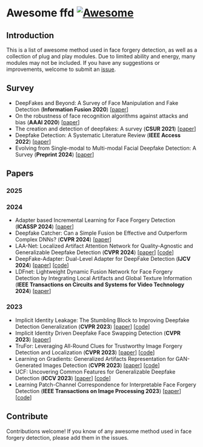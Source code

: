 # Awesome ffd [![Awesome](https://awesome.re/badge.svg)](https://awesome.re)


## Introduction

This is a list of awesome method used in face forgery detection, as well as a collection of plug and play modules. Due to limited ability and energy, many modules may not be included. If you have any suggestions or improvements, welcome to submit an [issue](https://github.com/chessxu/awesome-ffd/issues).

## Survey
<!-- - XXX survey (**XX journal or conference**) [[paper](link)] -->
- DeepFakes and Beyond: A Survey of Face Manipulation and Fake Detection (**Information Fusion 2020**) [[paper](https://arxiv.org/pdf/2001.00179v1)]
- On the robustness of face recognition algorithms against attacks and bias (**AAAI 2020**) [[paper](https://arxiv.org/abs/2002.02942)]
- The creation and detection of deepfakes: A survey (**CSUR 2021**) [[paper](https://dl.acm.org/doi/10.1145/3425780)]
- Deepfake Detection: A Systematic Literature Review (**IEEE Access 2022**) [[paper](https://ieeexplore.ieee.org/document/9721302)]
- Evolving from Single-modal to Multi-modal Facial Deepfake Detection: A Survey (**Preprint 2024**) [[paper](https://arxiv.org/abs/2406.06965)]




## Papers

### 2025



### 2024
<!--  - XXX (**XX**) [[paper](XX)] [[code](XXX)] -->
- Adapter based Incremental Learning for Face Forgery Detection (**ICASSP 2024**) [[paper](https://ieeexplore.ieee.org/abstract/document/10446543)]
- Deepfake Catcher: Can a Simple Fusion be Effective and Outperform Complex DNNs? (**CVPR 2024**) [[paper](https://ieeexplore.ieee.org/document/10678396)]
- LAA-Net: Localized Artifact Attention Network for Quality-Agnostic and Generalizable Deepfake Detection (**CVPR 2024**) [[paper](https://arxiv.org/pdf/2401.13856)] [[code](https://github.com/10Ring/LAA-Net)]
- DeepFake-Adapter: Dual-Level Adapter for DeepFake Detection (**IJCV 2024**) [[paper](https://arxiv.org/pdf/2306.00863v1)] [[code](https://github.com/rshaojimmy/deepfake-adapter)]
- LDFnet: Lightweight Dynamic Fusion Network for Face Forgery Detection by Integrating Local Artifacts and Global Texture Information (**IEEE Transactions on Circuits and Systems for Video Technology 2024**) [[paper](https://ieeexplore.ieee.org/document/10163252)]




### 2023
- Implicit Identity Leakage: The Stumbling Block to Improving Deepfake Detection Generalization (**CVPR 2023**) [[paper](https://ieeexplore.ieee.org/stamp/stamp.jsp?tp=&arnumber=10204669)] [[code](https://github.com/megvii-research/CADDM)]
- Implicit Identity Driven Deepfake Face Swapping Detection (**CVPR 2023**) [[paper](https://openaccess.thecvf.com/content/CVPR2023/papers/Huang_Implicit_Identity_Driven_Deepfake_Face_Swapping_Detection_CVPR_2023_paper.pdf)]
- TruFor: Leveraging All-Round Clues for Trustworthy Image Forgery Detection and Localization (**CVPR 2023**) [[paper](https://ieeexplore.ieee.org/abstract/document/10205460)] [[code](https://grip-unina.github.io/TruFor/)]
- Learning on Gradients: Generalized Artifacts Representation for GAN-Generated Images Detection (**CVPR 2023**) [[paper](https://ieeexplore.ieee.org/document/10203908)] [[code](https://github.com/chuangchuangtan/LGrad)]
- UCF: Uncovering Common Features for Generalizable Deepfake Detection (**ICCV 2023**) [[paper](https://arxiv.org/pdf/2304.13949v1)] [[code](https://github.com/SCLBD/DeepfakeBench)]
- Learning Patch-Channel Correspondence for Interpretable Face Forgery Detection (**IEEE Transactions on Image Processing 2023**) [[paper](https://ieeexplore.ieee.org/document/10050168)] [[code](https://github.com/Jae35/IFFD)]


## Contribute

Contributions welcome! If you know of any awesome method used in face forgery detection, please add them in the issues.
